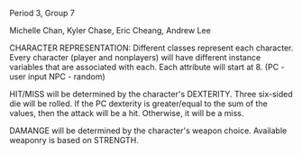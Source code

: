 Period 3, Group 7

Michelle Chan, Kyler Chase, Eric Cheang, Andrew Lee


CHARACTER REPRESENTATION:
Different classes represent each character.
Every character (player and nonplayers) will have different instance variables that are associated with each.
Each attribute will start at 8. 
(PC - user input
NPC - random)

HIT/MISS will be determined by the character's DEXTERITY. Three six-sided die will be rolled.
If the PC dexterity is greater/equal to the sum of the values, then the attack will be a hit.
Otherwise, it will be a miss.

DAMANGE will be determined by the character's weapon choice. Available weaponry is based on STRENGTH.



